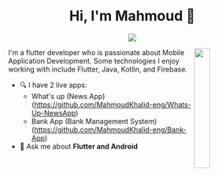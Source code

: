 
<h1 align="center">Hi, I'm Mahmoud 👋</h1>
<p align="center">
    <a href="https://www.linkedin.com/in/mahmoudkdev/"><img src="https://img.shields.io/badge/linkedin-%230177B5?style=flat&logo=linkedin&logoColor=white"/></a>
  </p>
  
  <img src="https://img.freepik.com/free-vector/app-development-banner_33099-1720.jpg?t=st=1647701076~exp=1647701676~hmac=d2d82ab5b3fc0e66c9bae4234c606d9cd3a8aaf3937b4f6ed3ad96be9a8f6603&w=1380" align="right" width="25%"/>

I'm a flutter developer who is passionate about Mobile Application Development. Some technologies I enjoy working with include Flutter, Java, Kotlin, and Firebase.

- 🔍 I have 2 live apps: 
  - What's up (News App) (https://github.com/MahmoudKhalid-eng/Whats-Up-NewsApp)
  - Bank App (Bank Management System) (https://github.com/MahmoudKhalid-eng/Bank-App)
- 💬 Ask me about **Flutter and Android**
